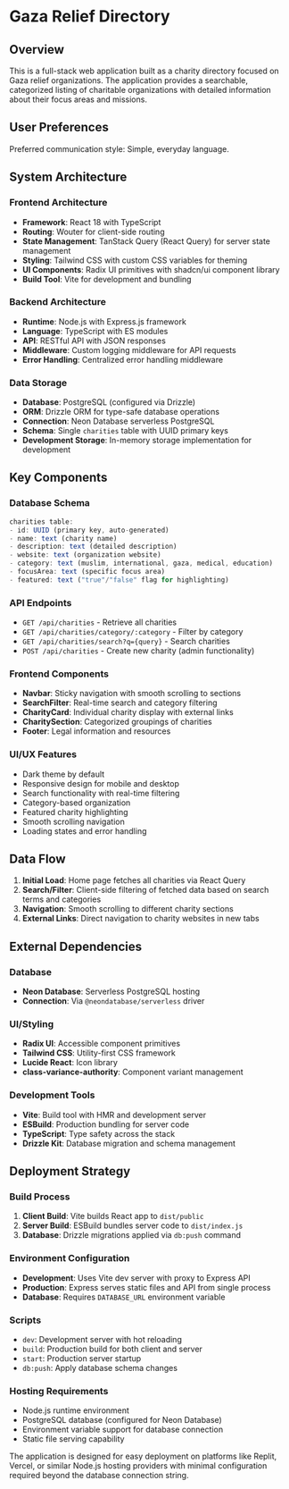 # Gaza Relief Directory

## Overview

This is a full-stack web application built as a charity directory focused on Gaza relief organizations. The application provides a searchable, categorized listing of charitable organizations with detailed information about their focus areas and missions.

## User Preferences

Preferred communication style: Simple, everyday language.

## System Architecture

### Frontend Architecture
- **Framework**: React 18 with TypeScript
- **Routing**: Wouter for client-side routing
- **State Management**: TanStack Query (React Query) for server state management
- **Styling**: Tailwind CSS with custom CSS variables for theming
- **UI Components**: Radix UI primitives with shadcn/ui component library
- **Build Tool**: Vite for development and bundling

### Backend Architecture
- **Runtime**: Node.js with Express.js framework
- **Language**: TypeScript with ES modules
- **API**: RESTful API with JSON responses
- **Middleware**: Custom logging middleware for API requests
- **Error Handling**: Centralized error handling middleware

### Data Storage
- **Database**: PostgreSQL (configured via Drizzle)
- **ORM**: Drizzle ORM for type-safe database operations
- **Connection**: Neon Database serverless PostgreSQL
- **Schema**: Single `charities` table with UUID primary keys
- **Development Storage**: In-memory storage implementation for development

## Key Components

### Database Schema
```typescript
charities table:
- id: UUID (primary key, auto-generated)
- name: text (charity name)
- description: text (detailed description)
- website: text (organization website)
- category: text (muslim, international, gaza, medical, education)
- focusArea: text (specific focus area)
- featured: text ("true"/"false" flag for highlighting)
```

### API Endpoints
- `GET /api/charities` - Retrieve all charities
- `GET /api/charities/category/:category` - Filter by category
- `GET /api/charities/search?q={query}` - Search charities
- `POST /api/charities` - Create new charity (admin functionality)

### Frontend Components
- **Navbar**: Sticky navigation with smooth scrolling to sections
- **SearchFilter**: Real-time search and category filtering
- **CharityCard**: Individual charity display with external links
- **CharitySection**: Categorized groupings of charities
- **Footer**: Legal information and resources

### UI/UX Features
- Dark theme by default
- Responsive design for mobile and desktop
- Search functionality with real-time filtering
- Category-based organization
- Featured charity highlighting
- Smooth scrolling navigation
- Loading states and error handling

## Data Flow

1. **Initial Load**: Home page fetches all charities via React Query
2. **Search/Filter**: Client-side filtering of fetched data based on search terms and categories
3. **Navigation**: Smooth scrolling to different charity sections
4. **External Links**: Direct navigation to charity websites in new tabs

## External Dependencies

### Database
- **Neon Database**: Serverless PostgreSQL hosting
- **Connection**: Via `@neondatabase/serverless` driver

### UI/Styling
- **Radix UI**: Accessible component primitives
- **Tailwind CSS**: Utility-first CSS framework
- **Lucide React**: Icon library
- **class-variance-authority**: Component variant management

### Development Tools
- **Vite**: Build tool with HMR and development server
- **ESBuild**: Production bundling for server code
- **TypeScript**: Type safety across the stack
- **Drizzle Kit**: Database migration and schema management

## Deployment Strategy

### Build Process
1. **Client Build**: Vite builds React app to `dist/public`
2. **Server Build**: ESBuild bundles server code to `dist/index.js`
3. **Database**: Drizzle migrations applied via `db:push` command

### Environment Configuration
- **Development**: Uses Vite dev server with proxy to Express API
- **Production**: Express serves static files and API from single process
- **Database**: Requires `DATABASE_URL` environment variable

### Scripts
- `dev`: Development server with hot reloading
- `build`: Production build for both client and server
- `start`: Production server startup
- `db:push`: Apply database schema changes

### Hosting Requirements
- Node.js runtime environment
- PostgreSQL database (configured for Neon Database)
- Environment variable support for database connection
- Static file serving capability

The application is designed for easy deployment on platforms like Replit, Vercel, or similar Node.js hosting providers with minimal configuration required beyond the database connection string.